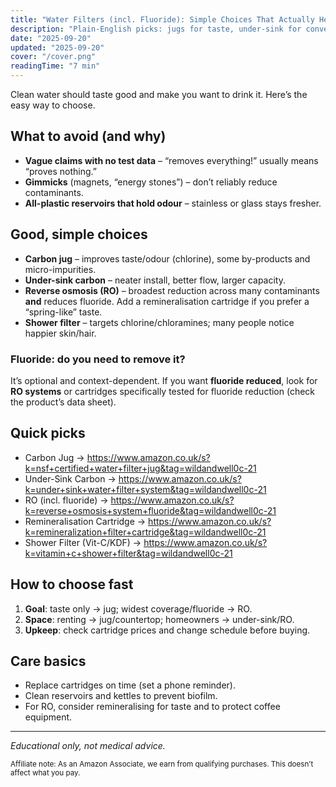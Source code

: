 ```yaml
---
title: "Water Filters (incl. Fluoride): Simple Choices That Actually Help"
description: "Plain-English picks: jugs for taste, under-sink for convenience, RO for widest coverage and fluoride reduction."
date: "2025-09-20"
updated: "2025-09-20"
cover: "/cover.png"
readingTime: "7 min"
---
```


Clean water should taste good and make you want to drink it. Here’s the easy way to choose.

## What to avoid (and why)
- **Vague claims with no test data** – “removes everything!” usually means “proves nothing.”  
- **Gimmicks** (magnets, “energy stones”) – don’t reliably reduce contaminants.  
- **All-plastic reservoirs that hold odour** – stainless or glass stays fresher.

## Good, simple choices
- **Carbon jug** – improves taste/odour (chlorine), some by-products and micro-impurities.  
- **Under-sink carbon** – neater install, better flow, larger capacity.  
- **Reverse osmosis (RO)** – broadest reduction across many contaminants **and** reduces fluoride. Add a remineralisation cartridge if you prefer a “spring-like” taste.  
- **Shower filter** – targets chlorine/chloramines; many people notice happier skin/hair.

### Fluoride: do you need to remove it?
It’s optional and context-dependent. If you want **fluoride reduced**, look for **RO systems** or cartridges specifically tested for fluoride reduction (check the product’s data sheet).

## Quick picks
- Carbon Jug → https://www.amazon.co.uk/s?k=nsf+certified+water+filter+jug&tag=wildandwell0c-21  
- Under-Sink Carbon → https://www.amazon.co.uk/s?k=under+sink+water+filter+system&tag=wildandwell0c-21  
- RO (incl. fluoride) → https://www.amazon.co.uk/s?k=reverse+osmosis+system+fluoride&tag=wildandwell0c-21  
- Remineralisation Cartridge → https://www.amazon.co.uk/s?k=remineralization+filter+cartridge&tag=wildandwell0c-21  
- Shower Filter (Vit-C/KDF) → https://www.amazon.co.uk/s?k=vitamin+c+shower+filter&tag=wildandwell0c-21  

## How to choose fast
1) **Goal**: taste only → jug; widest coverage/fluoride → RO.  
2) **Space**: renting → jug/countertop; homeowners → under-sink/RO.  
3) **Upkeep**: check cartridge prices and change schedule before buying.

## Care basics
- Replace cartridges on time (set a phone reminder).  
- Clean reservoirs and kettles to prevent biofilm.  
- For RO, consider remineralising for taste and to protect coffee equipment.

---

*Educational only, not medical advice.*

<small>Affiliate note: As an Amazon Associate, we earn from qualifying purchases. This doesn’t affect what you pay.</small>
